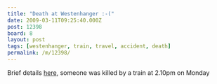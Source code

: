 ```yaml
---
title: "Death at Westenhanger :-("
date: 2009-03-11T09:25:40.000Z
post: 12398
board: 8
layout: post
tags: [westenhanger, train, travel, accident, death]
permalink: /m/12398/
---
```

Brief details <a href="http://www.kentnews.co.uk/kent-news/Man-dies-after-being-hit-by-train--newsinkent21884.aspx">here</a>, someone was killed by a train at 2.10pm on Monday
